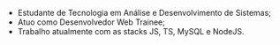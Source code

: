 - Estudante de Tecnologia em Análise e Desenvolvimento de Sistemas;
- Atuo como Desenvolvedor Web Trainee;
- Trabalho atualmente com as stacks JS, TS, MySQL e NodeJS.


<!---
T-pl/T-pl is a ✨ special ✨ repository because its `README.md` (this file) appears on your GitHub profile.
You can click the Preview link to take a look at your changes.
--->
